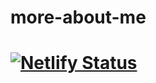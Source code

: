 # more-about-me
# [![Netlify Status](https://api.netlify.com/api/v1/badges/2c28b2a3-fd80-4150-92d8-ecfb418ee944/deploy-status)](https://app.netlify.com/sites/lynnhere/deploys)

